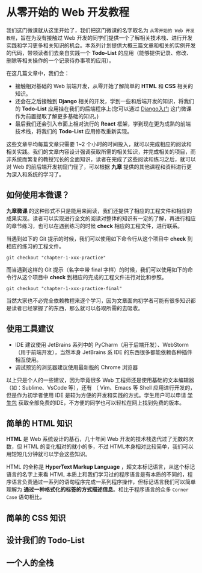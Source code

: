 # 从零开始的 Web 开发教程

我们这门微课就从这里开始了，我们把这门微课的名字取名为 `从零开始的 Web 开发教程`，旨在为没有接触过 Web 开发的同学们提供一个了解相关技术栈、进行开发实践和学习更多相关知识的机会。本系列计划提供大概三篇文章和相关的实例开发的代码，带领读者们去亲自实践一个 **Todo-List** 的应用（能够提供记录、修改、删除等相关操作的一个记录待办事项的应用）。

在这几篇文章中，我们会：

* 接触相对基础的 Web 前端开发，从零开始了解简单的 **HTML** 和 **CSS** 相关的知识。
* 还会在之后接触到 **Django** 相关的开发，学到一些和后端开发的知识，将我们的 **Todo-List** 应用挂在我们的后端程序上(您可以通过 [Django入门]() 这门微课作为前置提取了解更多基础的知识。)
* 最后我们还会引入市面上相对流行的 **React** 框架，学到现在更为成熟的前端技术栈，将我们的 **Todo-List** 应用修改重新实现。

这些文章平均每篇文章只需要 1~2 个小时的时间投入，就可以完成相应的阅读和相关实践。我们的文章内容设计强调获取所需的相关知识，并完成相关的项目，而非系统而繁复的教授冗长的全面知识，读者在完成了这些阅读和练习之后，就可以对 Web 的前后端开发初窥门径了，可以根据 **九章** 提供的其他课程和资料进行更为深入和系统的学习了。

## 如何使用本微课？

**九章微课** 的这种形式不只是能用来阅读，我们还提供了相应的工程文件和相应的成果实现。读者可以实现进行全文的阅读对整体的知识有一定的了解，再进行相应的章节练习，也可以在遇到练习的时候 **check** 相应的工程文件，进行联系。

当遇到如下的 Git 提示的时候，我们可以使用如下命令行从这个项目中 **check** 到相应的练习的工程文件。

``` shell
git checkout "chapter-1-xxx-practice"
```

而当遇到这样的 Git 提示（名字中带 final 字样）的时候，我们可以使用如下的命令行从这个项目中 **check** 到相应的完成的工程文件进行对比和参照。

``` shell
git checkout "chapter-1-xxx-practice-final"
```

当然大家也不必完全依赖教程来逐个学习，因为文章面向初学者可能有很多知识都是读者已经掌握了的东西，那么就可以各取所需的去吸收。

## 使用工具建议

* IDE 建议使用 JetBrains 系列中的 PyCharm（用于后端开发）、WebStorm（用于前端开发），当然本身 JetBrains 系 IDE 的东西很多都能依赖各种插件相互使用。
* 调试预览的浏览器建议使用最新版的 Chrome 浏览器

以上只是个人的一些建议，因为毕竟很多 Web 工程师还是使用基础的文本编辑器（如：Sublime、VsCode 等），还有 （ Vim、Emacs 等 Shell 应用进行开发的，但是作为初学者使用 IDE 是较为方便的开发和实践的方式。学生用户可以申请 [学生包]() 获取全部免费的IDE，不方便的同学也可以轻松在网上找到免费的版本。

## 简单的 HTML 知识

**HTML** 是 Web 系统设计的基石，几十年间 Web 开发的技术栈迭代过了无数的次数，但 HTML 的变化相对的就小的多，不过 HTML本身相对比较简单，我们可以用短短几分钟就可以学会这些知识。

HTML 的全称是 **HyperText Markup Language** ，超文本标记语言，从这个标记语言的名字上来看 HTML 本质上和我们学习过的程序语言是有本质的不同的，程序语言负责通过一系列的语句程序完成一系列程序操作，但标记语言我们可以简单理解为 **通过一种格式化的标签的方式描述信息**。相比于程序语言的众多 `Corner Case` 语句相比，



## 简单的 CSS 知识







## 设计我们的 Todo-List





## 一个人的全栈





## 